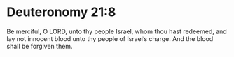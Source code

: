 # Deuteronomy 21:8

Be merciful, O LORD, unto thy people Israel, whom thou hast redeemed, and lay not innocent blood unto thy people of Israel’s charge. And the blood shall be forgiven them.